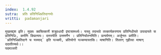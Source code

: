 ```yaml
---
index:  1.4.92
sutra:  प्रतिः प्रतिनिधिप्रतिदानयोः
vritti:  padamanjari
---
```


	मुखसद्दश इति। मुख्यः क्वचित्कार्ये शत्रुवधादौ द्दष्टसामर्थ्यः। यस्तु तदभावे तत्कार्यकरणाय प्रतिनिधीयते उपादायते स प्रतिनिधिः, कर्मणि किप्रत्ययः। दत्तस्येति उत्तमर्णेन । प्रतिनिर्यातनमिति। प्रत्यर्पणम्। अर्जुनतः प्रतीति। `प्रतिनिधिप्रतिदाने च यस्माद्` इति पञ्चमी, प्रतियोगो पञ्चम्यास्तसिः। माषानिति। तिलान् गृहीत्वा माषान् ददातीत्यर्थः।।
	पदमञ्जरी
